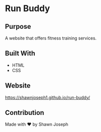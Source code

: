 # Run Buddy

## Purpose
A website that offers fitness training services.

## Built With
* HTML
* CSS

## Website
https://shawnjoseph1.github.io/run-buddy/

## Contribution
Made with ❤️ by Shawn Joseph
